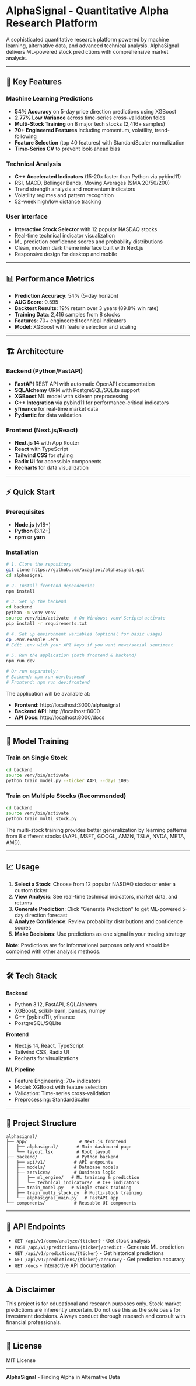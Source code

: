 # AlphaSignal - Quantitative Alpha Research Platform

A sophisticated quantitative research platform powered by machine learning, alternative data, and advanced technical analysis. AlphaSignal delivers ML-powered stock predictions with comprehensive market analysis.

---

## 🎯 Key Features

### Machine Learning Predictions
- **54% Accuracy** on 5-day price direction predictions using XGBoost
- **2.77% Low Variance** across time-series cross-validation folds
- **Multi-Stock Training** on 8 major tech stocks (2,416+ samples)
- **70+ Engineered Features** including momentum, volatility, trend-following
- **Feature Selection** (top 40 features) with StandardScaler normalization
- **Time-Series CV** to prevent look-ahead bias

### Technical Analysis
- **C++ Accelerated Indicators** (15-20x faster than Python via pybind11)
- RSI, MACD, Bollinger Bands, Moving Averages (SMA 20/50/200)
- Trend strength analysis and momentum indicators
- Volatility regimes and pattern recognition
- 52-week high/low distance tracking

### User Interface
- **Interactive Stock Selector** with 12 popular NASDAQ stocks
- Real-time technical indicator visualization
- ML prediction confidence scores and probability distributions
- Clean, modern dark theme interface built with Next.js
- Responsive design for desktop and mobile

---

## 📊 Performance Metrics

- **Prediction Accuracy**: 54% (5-day horizon)
- **AUC Score**: 0.595
- **Backtest Results**: 19% return over 3 years (89.8% win rate)
- **Training Data**: 2,416 samples from 8 stocks
- **Features**: 70+ engineered technical indicators
- **Model**: XGBoost with feature selection and scaling

---

## 🏗️ Architecture

### Backend (Python/FastAPI)
- **FastAPI** REST API with automatic OpenAPI documentation
- **SQLAlchemy** ORM with PostgreSQL/SQLite support
- **XGBoost** ML model with sklearn preprocessing
- **C++ Integration** via pybind11 for performance-critical indicators
- **yfinance** for real-time market data
- **Pydantic** for data validation

### Frontend (Next.js/React)
- **Next.js 14** with App Router
- **React** with TypeScript
- **Tailwind CSS** for styling
- **Radix UI** for accessible components
- **Recharts** for data visualization

---

## ⚡ Quick Start

### Prerequisites
- **Node.js** (v18+)
- **Python** (3.12+)
- **npm** or **yarn**

### Installation

```bash
# 1. Clone the repository
git clone https://github.com/acagliol/alphasignal.git
cd alphasignal

# 2. Install frontend dependencies
npm install

# 3. Set up the backend
cd backend
python -m venv venv
source venv/bin/activate  # On Windows: venv\Scripts\activate
pip install -r requirements.txt

# 4. Set up environment variables (optional for basic usage)
cp .env.example .env
# Edit .env with your API keys if you want news/social sentiment

# 5. Run the application (both frontend & backend)
npm run dev

# Or run separately:
# Backend: npm run dev:backend
# Frontend: npm run dev:frontend
```

The application will be available at:
- **Frontend**: http://localhost:3000/alphasignal
- **Backend API**: http://localhost:8000
- **API Docs**: http://localhost:8000/docs

---

## 🤖 Model Training

### Train on Single Stock
```bash
cd backend
source venv/bin/activate
python train_model.py --ticker AAPL --days 1095
```

### Train on Multiple Stocks (Recommended)
```bash
cd backend
source venv/bin/activate
python train_multi_stock.py
```

The multi-stock training provides better generalization by learning patterns from 8 different stocks (AAPL, MSFT, GOOGL, AMZN, TSLA, NVDA, META, AMD).

---

## 📈 Usage

1. **Select a Stock**: Choose from 12 popular NASDAQ stocks or enter a custom ticker
2. **View Analysis**: See real-time technical indicators, market data, and returns
3. **Generate Prediction**: Click "Generate Prediction" to get ML-powered 5-day direction forecast
4. **Analyze Confidence**: Review probability distributions and confidence scores
5. **Make Decisions**: Use predictions as one signal in your trading strategy

**Note**: Predictions are for informational purposes only and should be combined with other analysis methods.

---

## 🛠️ Tech Stack

**Backend**
- Python 3.12, FastAPI, SQLAlchemy
- XGBoost, scikit-learn, pandas, numpy
- C++ (pybind11), yfinance
- PostgreSQL/SQLite

**Frontend**
- Next.js 14, React, TypeScript
- Tailwind CSS, Radix UI
- Recharts for visualizations

**ML Pipeline**
- Feature Engineering: 70+ indicators
- Model: XGBoost with feature selection
- Validation: Time-series cross-validation
- Preprocessing: StandardScaler

---

## 📁 Project Structure

```
alphasignal/
├── app/                    # Next.js frontend
│   ├── alphasignal/       # Main dashboard page
│   └── layout.tsx         # Root layout
├── backend/               # Python backend
│   ├── api/v1/           # API endpoints
│   ├── models/           # Database models
│   ├── services/         # Business logic
│   │   ├── ml_engine/   # ML training & prediction
│   │   └── technical_indicators/  # C++ indicators
│   ├── train_model.py   # Single-stock training
│   ├── train_multi_stock.py  # Multi-stock training
│   └── alphasignal_main.py   # FastAPI app
└── components/           # Reusable UI components
```

---

## 🔑 API Endpoints

- `GET /api/v1/demo/analyze/{ticker}` - Get stock analysis
- `POST /api/v1/predictions/{ticker}/predict` - Generate ML prediction
- `GET /api/v1/predictions/{ticker}` - Get historical predictions
- `GET /api/v1/predictions/{ticker}/accuracy` - Get prediction accuracy
- `GET /docs` - Interactive API documentation

---

## ⚠️ Disclaimer

This project is for educational and research purposes only. Stock market predictions are inherently uncertain. Do not use this as the sole basis for investment decisions. Always conduct thorough research and consult with financial professionals.

---

## 📝 License

MIT License

---

**AlphaSignal** - Finding Alpha in Alternative Data

